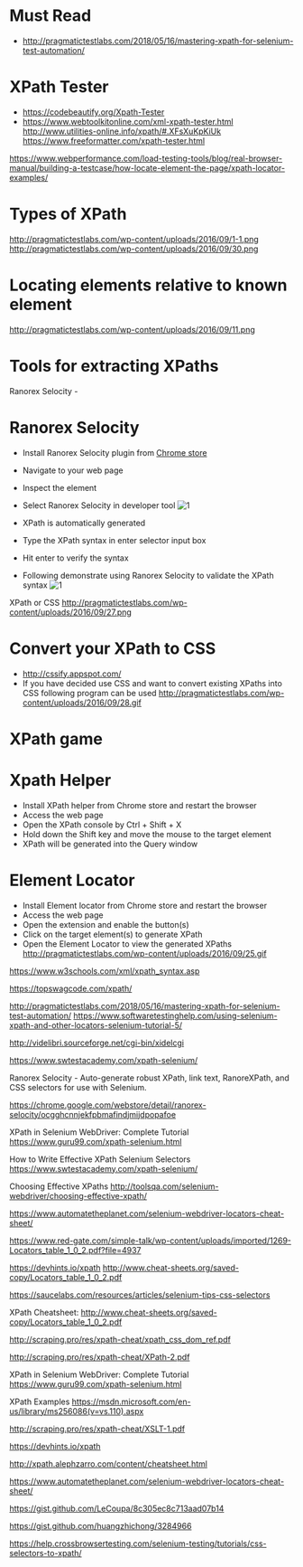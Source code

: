 # Must Read

* http://pragmatictestlabs.com/2018/05/16/mastering-xpath-for-selenium-test-automation/

# XPath Tester
* https://codebeautify.org/Xpath-Tester
* https://www.webtoolkitonline.com/xml-xpath-tester.html
http://www.utilities-online.info/xpath/#.XFsXuKpKiUk
https://www.freeformatter.com/xpath-tester.html

https://www.webperformance.com/load-testing-tools/blog/real-browser-manual/building-a-testcase/how-locate-element-the-page/xpath-locator-examples/



# Types of XPath
http://pragmatictestlabs.com/wp-content/uploads/2016/09/1-1.png
http://pragmatictestlabs.com/wp-content/uploads/2016/09/30.png

# Locating elements relative to known element
http://pragmatictestlabs.com/wp-content/uploads/2016/09/11.png

# Tools for extracting XPaths
Ranorex Selocity - 
# Ranorex Selocity
* Install Ranorex Selocity plugin from [Chrome store](https://chrome.google.com/webstore/detail/ranorex-selocity/ocgghcnnjekfpbmafindjmijdpopafoe)
* Navigate to your web page
* Inspect the element
* Select Ranorex Selocity in developer tool
![1](http://pragmatictestlabs.com/wp-content/uploads/2016/09/20.png)

* XPath is automatically generated
* Type the XPath syntax in enter selector input box
* Hit enter to verify the syntax
* Following demonstrate using Ranorex Selocity to validate the XPath syntax
![1](http://pragmatictestlabs.com/wp-content/uploads/2016/09/31.gif)


XPath or CSS
http://pragmatictestlabs.com/wp-content/uploads/2016/09/27.png

# Convert your XPath to CSS
* http://cssify.appspot.com/
* If you have decided use CSS and want to convert existing XPaths into CSS following program can be used
http://pragmatictestlabs.com/wp-content/uploads/2016/09/28.gif

# XPath game


# Xpath Helper  
* Install XPath helper from Chrome store  and restart the browser
* Access the web page
* Open the XPath console by Ctrl + Shift + X
* Hold down the Shift key and move the mouse to the target element
* XPath will be generated into the Query window


# Element Locator

* Install Element locator from Chrome store and restart the browser
* Access the web page
* Open the extension and enable the button(s)
* Click on the target element(s) to generate XPath
* Open the Element Locator to view the generated XPaths
http://pragmatictestlabs.com/wp-content/uploads/2016/09/25.gif


https://www.w3schools.com/xml/xpath_syntax.asp

https://topswagcode.com/xpath/


http://pragmatictestlabs.com/2018/05/16/mastering-xpath-for-selenium-test-automation/
https://www.softwaretestinghelp.com/using-selenium-xpath-and-other-locators-selenium-tutorial-5/

http://videlibri.sourceforge.net/cgi-bin/xidelcgi

https://www.swtestacademy.com/xpath-selenium/

Ranorex Selocity - Auto-generate robust XPath, link text, RanoreXPath, and CSS selectors for use with Selenium.

https://chrome.google.com/webstore/detail/ranorex-selocity/ocgghcnnjekfpbmafindjmijdpopafoe

XPath in Selenium WebDriver: Complete Tutorial
https://www.guru99.com/xpath-selenium.html

How to Write Effective XPath Selenium Selectors
https://www.swtestacademy.com/xpath-selenium/

Choosing Effective XPaths
http://toolsqa.com/selenium-webdriver/choosing-effective-xpath/


https://www.automatetheplanet.com/selenium-webdriver-locators-cheat-sheet/

https://www.red-gate.com/simple-talk/wp-content/uploads/imported/1269-Locators_table_1_0_2.pdf?file=4937


https://devhints.io/xpath
http://www.cheat-sheets.org/saved-copy/Locators_table_1_0_2.pdf

https://saucelabs.com/resources/articles/selenium-tips-css-selectors

XPath Cheatsheet:
http://www.cheat-sheets.org/saved-copy/Locators_table_1_0_2.pdf

http://scraping.pro/res/xpath-cheat/xpath_css_dom_ref.pdf

http://scraping.pro/res/xpath-cheat/XPath-2.pdf

XPath in Selenium WebDriver: Complete Tutorial
https://www.guru99.com/xpath-selenium.html

XPath Examples
https://msdn.microsoft.com/en-us/library/ms256086(v=vs.110).aspx


http://scraping.pro/res/xpath-cheat/XSLT-1.pdf

https://devhints.io/xpath

http://xpath.alephzarro.com/content/cheatsheet.html

https://www.automatetheplanet.com/selenium-webdriver-locators-cheat-sheet/

https://gist.github.com/LeCoupa/8c305ec8c713aad07b14

https://gist.github.com/huangzhichong/3284966

https://help.crossbrowsertesting.com/selenium-testing/tutorials/css-selectors-to-xpath/
